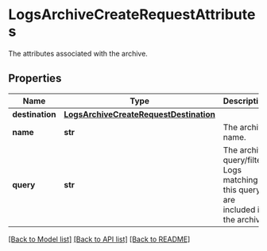 # LogsArchiveCreateRequestAttributes

The attributes associated with the archive.
## Properties
Name | Type | Description | Notes
------------ | ------------- | ------------- | -------------
**destination** | [**LogsArchiveCreateRequestDestination**](LogsArchiveCreateRequestDestination.md) |  | 
**name** | **str** | The archive name. | 
**query** | **str** | The archive query/filter. Logs matching this query are included in the archive. | 

[[Back to Model list]](README.md#documentation-for-models) [[Back to API list]](README.md#documentation-for-api-endpoints) [[Back to README]](README.md)


